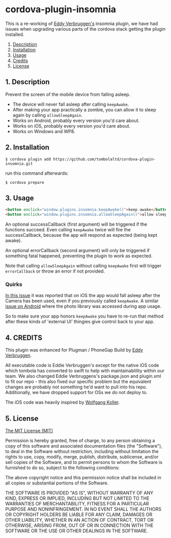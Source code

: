 # cordova-plugin-insomnia

This is a re-working  of [Eddy Verbruggen's](http://www.x-services.nl) insomnia plugin, we have had issues when upgrading various parts of the cordova stack getting the plugin installed.

1. [Description](https://github.com/tombolaltd/cordova-plugin-insomnia#1-description)
2. [Installation](https://github.com/tombolaltd/cordova-plugin-insomnia#2-installation)
3. [Usage](https://github.com/tombolaltd/cordova-plugin-insomnia#3-usage)
4. [Credits](https://github.com/tombolaltd/cordova-plugin-insomnia#4-credits)
5. [License](https://github.com/tombolaltd/cordova-plugin-insomnia#5-license)

## 1. Description

Prevent the screen of the mobile device from falling asleep.

* The device will never fall asleep after calling `keepAwake`.
* After making your app practically a zombie, you can allow it to sleep again by calling `allowSleepAgain`.
* Works on Android, probably every version you'd care about.
* Works on iOS, probably every version you'd care about.
* Works on Windows and WP8.

## 2. Installation
```
$ cordova plugin add https://github.com/tombolaltd/cordova-plugin-insomnia.git
```
run this command afterwards:
```
$ cordova prepare
```

## 3. Usage
```html
<button onclick="window.plugins.insomnia.keepAwake()">keep awake</button>
<button onclick="window.plugins.insomnia.allowSleepAgain()">allow sleep again</button>
```
An optional successCallback (first argument) will be triggered if the functions succeed. Even calling `keepAwake` twice will fire the successCallback, because the app will respond as expected (being kept awake).

An optional errorCallback (second argument) will only be triggered if something fatal happened, preventing the plugin to work as expected.

Note that calling `allowSleepAgain` without calling `keepAwake` first will trigger `errorCallback` or throw an error if not provided.

### Quirks
[In this issue](#29) it was reported that on iOS the app would fall asleep after the Camera has been used,
even if you previously called `keepAwake`. A similar [issue on Android](#30) where the photo library was accessed during app usage.

So to make sure your app honors `keepAwake` you have to re-run that method after these kinds of 'external UI' thingies give control back to your app.

## 4. CREDITS ##


This plugin was enhanced for Plugman / PhoneGap Build by [Eddy Verbruggen](http://www.x-services.nl).

All executable code is Eddie Verbruggen's except for the native iOS code which tombola has converted to swift to help with maintainablility within our team.
We also changed Eddie Verbruggens's package.json and plugin.xml to fit our repo - this also fixed our specific problem but the equivalent changes are probably not something he'd want to pull into his repo. Additionally, we have dropped support for OSs we do not deploy to.

The iOS code was heavily inspired by [Wolfgang Koller](https://github.com/simplec-dev/powermanagement).


## 5. License

[The MIT License (MIT)](http://www.opensource.org/licenses/mit-license.html)

Permission is hereby granted, free of charge, to any person obtaining a copy
of this software and associated documentation files (the "Software"), to deal
in the Software without restriction, including without limitation the rights
to use, copy, modify, merge, publish, distribute, sublicense, and/or sell
copies of the Software, and to permit persons to whom the Software is
furnished to do so, subject to the following conditions:

The above copyright notice and this permission notice shall be included in
all copies or substantial portions of the Software.

THE SOFTWARE IS PROVIDED "AS IS", WITHOUT WARRANTY OF ANY KIND, EXPRESS OR
IMPLIED, INCLUDING BUT NOT LIMITED TO THE WARRANTIES OF MERCHANTABILITY,
FITNESS FOR A PARTICULAR PURPOSE AND NONINFRINGEMENT. IN NO EVENT SHALL THE
AUTHORS OR COPYRIGHT HOLDERS BE LIABLE FOR ANY CLAIM, DAMAGES OR OTHER
LIABILITY, WHETHER IN AN ACTION OF CONTRACT, TORT OR OTHERWISE, ARISING FROM,
OUT OF OR IN CONNECTION WITH THE SOFTWARE OR THE USE OR OTHER DEALINGS IN
THE SOFTWARE.
